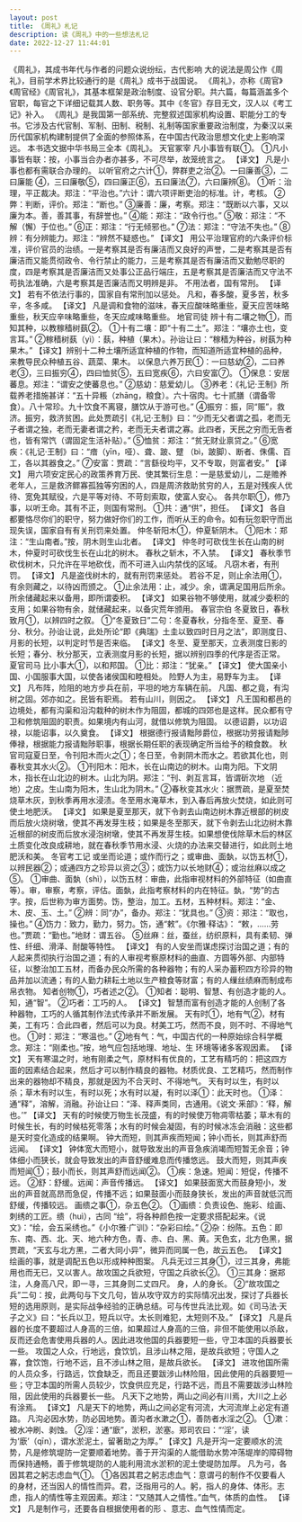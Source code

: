 ```yaml
---
layout: post
title: 《周礼》札记
description: 读《周礼》中的一些想法札记
date: 2022-12-27 11:44:01
---
```



《周礼》，其成书年代与作者的问题众说纷纭，古代影响 大的说法是周公作《周礼》，目前学术界比较通行的是《周礼》成书于战国说。
《周礼》，亦称《周官》《周官经》《周官礼》，其基本框架是政治制度、设官分职。共六篇，每篇涵盖多个官职，每官之下详细记载其人数、职务等。其中《冬官》存目无文，汉人以《考工记》补入。
《周礼》是我国第一部系统、完整叙述国家机构设置、职能分工的专书。它涉及古代官制、军制、田制、税制、礼制等国家重要政治制度，为秦汉以来历代国家机构建制提供了全面的参照体系，在中国古代政治思想文化史上影响深远。
本书选文据中华书局三全本《周礼》。
天官冢宰
凡小事皆有联①。
①凡小事皆有联：按，小事当合办者亦甚多，不可尽举，故笼统言之。
【译文】
凡是小事也都有需联合办理的。
以听官府之六计①，弊群吏之治②。一曰廉善③，二曰廉能
④，三曰廉敬⑤，四曰廉正⑥，五曰廉法⑦，六曰廉辨⑧。
①听：治理，平正裁决。郑注：“平治也。”六计：谓六项评断吏治的标准。计，考核。
②弊：判断，评价。郑注：“断也。”
③廉善：廉，考察。郑注：“既断以六事，又以廉为本。善，善其事，有辞誉也。”
④能：郑注：“政令行也。”
⑤敬：郑注：“不解（懈）于位也。”
⑥正：郑注：“行无倾邪也。”
⑦法：郑注：“守法不失也。”
⑧辨：有分辨能力。郑注：“辨然不疑惑也。”
【译文】
用公平治理官府的六条评价标准，评价官员的治绩。一是考察其是否有廉洁而又良好的声誉，二是考察其是否有廉洁而又能贯彻政令、令行禁止的能力，三是考察其是否有廉洁而又勤勉尽职的 度，四是考察其是否廉洁而又处事公正品行端庄，五是考察其是否廉洁而又守法不苟执法准确，六是考察其是否廉洁而又明辨是非。
不用法者，国有常刑。
【译文】
若有不依法行事的，国家自有常刑加以惩处。
凡和，春多酸，夏多苦，秋多辛，冬多咸。
【译文】
凡是调和食物的滋味，春天应酸味略重些，夏天应苦味略重些，秋天应辛味略重些，冬天应咸味略重些。
地官司徒
辨十有二壤之物①，而知其种，以教稼穑树蓺②。
①十有二壤：即“十有二土”。郑注：“壤亦土也，变言耳。”
②稼穑树蓺（yì）：蓺，种植（果木）。孙诒让曰：“稼穑为种谷，树蓺为种果木。”
【译文】辨别十二种土壤所适宜种植的作物，而知道所适宜种植的品种，来教导民众种植五谷、蔬菜、果木。
以保息六养万民①：一曰慈幼②，二曰养老③，三曰振穷④，四曰恤贫⑤，五曰宽疾⑥，六曰安富⑦。
①保息：安居蕃息。郑注：“谓安之使蕃息也。”
②慈幼：慈爱幼儿。
③养老：《礼记·王制》所载养老措施甚详：“五十异粻（zhāng，粮食）。六十宿肉。七十贰膳（谓备零食）。八十常珍。九十饮食不离寝，膳饮从于游可也。”
④振穷：振，同“赈”，救济。振穷，救济贫困。此处贾疏引《礼记·王制》曰：“少而无父者谓之孤，老而无子者谓之独，老而无妻者谓之矜，老而无夫者谓之寡。此四者，天民之穷而无告者也，皆有常饩（谓固定生活补贴）。”
⑤恤贫：郑注：“贫无财业禀贷之。”
⑥宽疾：《礼记·王制》曰：“瘖（yīn，哑）、聋、跛、躄
（bì，跛脚）、断者、侏儒、百工，各以其器食之。”
⑦安富：贾疏：“言繇役均平，又不专取，则富者安。”
【译文】
用六项安定民心的政策养育万民、使其繁衍生息：一是慈爱幼儿，二是赡养老年人，三是救济鳏寡孤独等穷困的人，四是周济救助贫穷的人，五是对残疾人优待、宽免其赋役，六是平等对待、不苛刻索取，使富人安心。
各共尔职①，修乃事，以听王命。其有不正，则国有常刑。
①共：通“供”，担任。
【译文】
各自都要恪尽你们的职守，努力做好你们的工作，而听从王的命令。如有玩忽职守而出现失误，国家自有有关刑罚来处置。
仲冬斩阳木①，仲夏斩阴木。
①阳木：郑注：“生山南者。”按，阴木则生山北者。
【译文】
仲冬时可砍伐生长在山南的树木，仲夏时可砍伐生长在山北的树木。
春秋之斩木，不入禁。
【译文】
春秋季节砍伐树木，只允许在平地砍伐，而不可进入山内禁伐的区域。
凡窃木者，有刑罚。
【译文】
凡是盗伐树木的，就有刑罚来惩处。
若谷不足，则止余法用①，有余则藏之，以待凶而颁之。
①止余法用：止，减少。余，谓满足国用后所余。所余储藏起来以备用，即所谓委积。
【译文】
如果谷物不够使用，就减少委积的支用；如果谷物有余，就储藏起来，以备灾荒年颁用。
春官宗伯
冬夏致日，春秋致月①，以辨四时之叙。
①“冬夏致日”二句：冬夏春秋，分指冬至、夏至、春分、秋分。孙诒让说，此处所论“即《典瑞》土圭以致四时日月之法”，即测度日、月影的长短，以判定时节是否来临。
【译文】冬至、夏至那天，立表测度日影的长短；春分、秋分那天，立表测度月影的长短，据以辨别四季的代序是否正常。
夏官司马
比小事大①，以和邦国。
①比：郑注：“犹亲。”
【译文】
使大国亲小国、小国服事大国，以使各诸侯国和睦相处。
险野人为主，易野车为主。
【译文】
凡布阵，险阻的地方步兵在前，平坦的地方车辆在前。
凡国、都之竟，有沟树之固。郊亦如之。民皆有职焉。
若有山川，则因之。
【译文】
凡王国和都邑的边境处，都有沟渠和沿沟栽种的树木作为阻固，都城的四郊也是这样。民众都有守卫和修筑阻固的职责。如果境内有山河，就借以修筑为阻固。
以德诏爵，以功诏禄，以能诏事，以久奠食。
【译文】
根据德行报请黜陟爵位，根据功劳报请黜陟俸禄，根据能力报请黜陟职事，根据长期任职的表现确定所当给予的粮食数。
秋官司寇夏日至，令刊阳木而火之①；冬日至，令剥阴木而水之。若欲其化也，则春秋变其水火②。
①刊阳木：阳木，长在山南边的树木。山南为阳。下文阴木，指长在山北边的树木。山北为阴。郑注：“刊、剥互言耳，皆谓斫次地
（近地）之皮。生山南为阳木，生山北为阴木。”
②春秋变其水火：据贾疏，是夏至焚烧草木灰，到秋季再用水浸渍。冬至用水淹草木，到入春后再放火焚烧，如此则可使土地肥沃。
【译文】
如果是夏至那天，就下令剥去山南边树木靠近根部的树皮而后放火烧树墩，使其不再发芽生枝；如果是冬至那天，就下令剥去山北边树木靠近根部的树皮而后放水浸泡树墩，使其不再发芽生枝。如果想使伐除草木后的林区土质变化改良成耕地，就在春秋季节用水浸、火烧的办法来交替进行，如此则土地肥沃和美。
冬官考工记
或坐而论道；或作而行之；或审曲、面埶，以饬五材①，以辨民器②；或通四方之珍异以资之③；或饬力以长地财④；或治丝麻以成之⑤。
①审曲、面埶（shì），以饬五材：审曲，此指审视材料的外部特征（如曲直等）。审，审察，考察，评估。面埶，此指考察材料的内在特征。埶，“势”的古字。按，后世称为审方面势。饬，整治，加工。五材，五种材料。郑注：“金、木、皮、玉、土。”
②辨：同“办”，备办。郑注：“犹具也。”
③资：郑注：“取也，操也。”
④饬力：致力，勤力，努力。饬，通“敕”。《尔雅·释诂》：
“敕，……劳也。”贾疏：“勤也。”地财：谓五谷。
⑤丝麻：丝，蚕丝，纺织原料，具有柔韧、弹性、纤细、滑泽、耐酸等特性。
【译文】
有的人安坐而谋虑探讨治国之道；有的人起来贯彻执行治国之道；有的人审视考察原材料的曲直、方圆等外部、内部特征，以整治加工五材，而备办民众所需的各种器物；有的人采办蓄积四方珍异的物品并加以流通；有的人勤力耕耘土地以生产粮食等财富；有的人缫丝绩麻而制成布帛衣物。
知者创物①，巧者述之②。
①知者：聪明、智慧、有创造才能的人。知，通“智”。
②巧者：工巧的人。
【译文】
智慧而富有创造才能的人创制了各种器物，工巧的人循其制作法式传承并不断发展。
天有时①，地有气②，材有美，工有巧：合此四者，然后可以为良。材美工巧，然而不良，则不时、不得地气也。
①时：郑注：“寒温也。”
②地有气：气，中国古代的一种原始综合科学概念。郑注：“刚柔也。”按，地气应包括地理、地址、生 环境等诸多客观因素。
【译文】
天有寒温之时，地有刚柔之气，原材料有优良的，工艺有精巧的：把这四方面的因素结合起来，然后才可以制作精良的器物。材质优良、工艺精巧，然而制作出来的器物却不精良，那就是因为不合天时、不得地气。
天有时以生，有时以杀；草木有时以生，有时以死；水有时以凝，有时以泽①：此天时也。
①泽：通“释”，溶解，消融。孙诒让曰：“泽、释声类同，古通用。《说文·釆部》：‘释，解也。’”
【译文】
天有的时候使万物生长茂盛，有的时候使万物凋零枯萎；草木有的时候生长，有的时候枯死零落；水有的时候会凝固，有的时候冰冻会消融：这些都是天时变化造成的结果啊。
钟大而短，则其声疾而短闻；钟小而长，则其声舒而远闻。
【译文】
钟体宽大而短小，就导致发出的声音急疾消竭而短暂无余音；钟体细小而狭长，就会导致发出的声音舒缓难息而传播悠远。
鼓大而短，则其声疾而短闻①；鼓小而长，则其声舒而远闻②。
①疾：急速。短闻：短促，传播不远。
②舒：舒缓。远闻：声音传播远。
【译文】
如果鼓面宽大而鼓身短小，发出的声音就高昂而急促，传播不远；如果鼓面小而鼓身狭长，发出的声音就低沉而舒缓，传播较远。
画缋之事①，杂五色②。
①画缋：负责设色、施彩、绘画、刺绣的工匠。缋（huì），古同 “绘”，将各种颜色按一定要求搭配起来。《说文》：“绘，会五采绣也。”《小尔雅·广训》：“杂彩曰绘。”
②杂：纷陈。五色：即东、南、西、北、天、地六种方色，青、赤、白、黑、黄。天色玄，北方色黑，据贾疏，“天玄与北方黑，二者大同小异”，微异而同属一色，故云五色。
【译文】
绘画的事，就是调配五色以形成种种图案。
凡兵无过三其身①，过三其身，弗能用也而无已，又以害人。故攻国之兵欲短，守国之兵欲长②。
①三其身：据郑注，人身高八尺，即一寻，三其身则二丈四尺。
身，人的身长。 ②“故攻国之兵”二句：按，此两句与下文几句，皆从攻守双方的实际情况出发，探讨了兵器长短的选用原则，是实际战争经验的正确总结。可与传世兵法比观。如《司马法·天子之义》曰：“长兵以卫，短兵以守。太长则难犯，太短则不及。”
【译文】
凡是兵器的长度不要超过人身高的三倍，如果超过人身高的三倍，非但不能使用以杀敌，反而还会危害使用兵器的人。因此进攻他国的兵器要短一些，守卫本国的兵器要长一些。
攻国之人众，行地远，食饮饥，且涉山林之阻，是故兵欲短；守国人之寡，食饮饱，行地不远，且不涉山林之阻，是故兵欲长。
【译文】
进攻他国所需的人员众多，行路远，饮食缺乏，而且还要跋涉山林险阻，因此使用的兵器要短一些；守卫本国的所需人员较少，饮食供应充足，行路不远，而且不需要跋涉山林险阻，因此使用的兵器要长一些。
凡天下之地势，两山之间必有川焉，大川之上必有涂焉。
【译文】
凡是天下的地势，两山之间必定有河流，大河流岸上必定有道路。
凡沟必因水势，防必因地势。善沟者水漱之①，善防者水淫之②。
①漱：被水冲刷、剥蚀。
②淫：通“廞”，淤积，淤塞。郑司农曰：“‘淫’，读为‘廞’（qīn），谓水淤泥土，留著助之为厚。”
【译文】凡是开沟一定要顺水的流势，凡是修筑堤防一定要顺着地势。善于开沟渠的人能借助水势冲荡堤岸的障碍物而保持通畅，善于修筑堤防的人能利用流水淤积的泥土使堤防加厚。
凡为弓，各因其君之躬志虑血气①。
①各因其君之躬志虑血气：意谓弓的制作不仅要看人的身材，还当因人的情性而异。君，泛指用弓的人。躬，指人的身体、体形。志虑，指人的情性等主观因素。郑注：“又随其人之情性。”血气，体质的血性。
【译文】
凡是制作弓，还要各自根据使用者的形 、意志、血气性情而定。 
